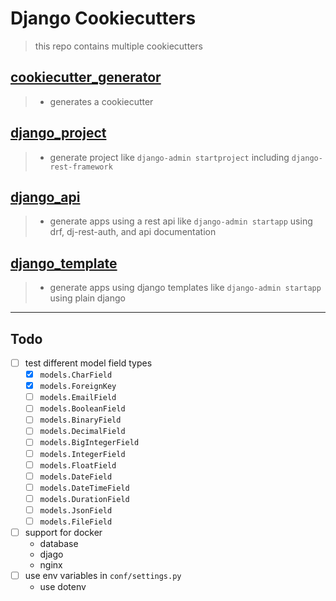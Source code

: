 # Django Cookiecutters
> this repo contains multiple cookiecutters

## [cookiecutter_generator](cookiecutter_generator)
> - generates a cookiecutter
## [django_project](django_project)
> - generate project like `django-admin startproject` including `django-rest-framework`
## [django_api](django_api)
> - generate apps using a rest api like `django-admin startapp` using drf, dj-rest-auth, and api documentation
## [django_template](django_template)
> - generate apps using django templates like `django-admin startapp` using plain django

---

## Todo

- [ ] test different model field types
    - [x] `models.CharField`
    - [x] `models.ForeignKey`
    - [ ] `models.EmailField`
    - [ ] `models.BooleanField`
    - [ ] `models.BinaryField`
    - [ ] `models.DecimalField`
    - [ ] `models.BigIntegerField`
    - [ ] `models.IntegerField`
    - [ ] `models.FloatField`
    - [ ] `models.DateField`
    - [ ] `models.DateTimeField`
    - [ ] `models.DurationField`
    - [ ] `models.JsonField`
    - [ ] `models.FileField`
- [ ] support for docker
    - database
    - djago
    - nginx
- [ ] use env variables in `conf/settings.py`
    - use dotenv
